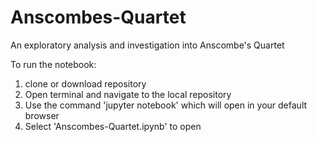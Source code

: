 # Anscombes-Quartet
An exploratory analysis and investigation into Anscombe's Quartet

To run the notebook:
1. clone or download repository
1. Open terminal and navigate to the local repository
1. Use the command 'jupyter notebook' which will open in your default browser
1. Select 'Anscombes-Quartet.ipynb' to open